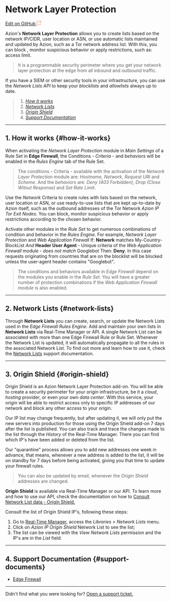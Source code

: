 # Network Layer Protection

[Edit on GitHub <svg width="14" height="14" xmlns="http://www.w3.org/2000/svg"><g fill="none" stroke="#F3652B"><path d="M4.81.71H.672v11.43H12.1V8.001" stroke-width=".8"/><path d="M6.87.786h5.155V5.94M6.31 6.5L12.026.786"/></g></svg>](https://github.com/aziontech/docs_en/edit/master/network-layer-protection/index.md)

Azion's **Network Layer Protection** allows you to create lists based on the network IP/CIDR, user location or ASN, or use automatic lists maintained and updated by Azion, such as a Tor network address list. With this, you can block , monitor suspicious behavior or apply restrictions, such as: access limit.

> It is a programmable security perimeter where you get your network layer protection at the edge from all inbound and outbound traffic.

If you have a SIEM or other security tools in your infrastructure, you can use the *Network Lists API* to keep your *blocklists* and *allowlists* always up to date.

> 1. *[How it works](#how-it-works)*
> 2. *[Network Lists](#network-lists)*
> 3. *[Origin Shield](#origin-shield)*
> 4. *[Support Documentation](#support-documents)*

---

## 1. How it works {#how-it-works}

When activating the *Network Layer Protection* module in *Main Settings* of a Rule Set in **Edge Firewall**, the Conditions - *Criteria* - and *behaviors* will be enabled in the *Rules Engine* tab of the Rule Set.

> The conditions - Criteria - available with the activation of the *Network Layer Protection* module are: *Hostname, Network, Request URI* and *Scheme*. And the *behaviors* are: *Deny (403 Forbidden), Drop (Close Witout Response)* and *Set Rate Limit*. 

Use the *Network* Criteria  to create rules with lists based on the network, user location or ASN, or use ready-to-use lists that are kept up-to-date by Azion itself, such as the outbound addresses of the Tor Network *Azion IP Tor Exit Nodes*. You can block, monitor suspicious behavior or apply restrictions according to the chosen behavior.

Activate other modules in the *Rule Set* to get numerous combinations of condition and behavior in the *Rules Engine*. For example, *Network Layer Protection* and *Web Application Firewall* If: **Network** matches My-Country-BlockList *And* **Header User Agent** - Unique criteria of the *Web Application Firewall* module - *does not match* Googlebot Then: **Deny**. In this case requests originating from countries that are on the blocklist will be blocked unless the user-agent header contains "Googlebot". 

> The conditions and behaviors available in *Edge Firewall* depend on the modules you enable in the *Rule Set*. You will have a greater number of protection combinations if the *Web Application Firewall module* is also enabled.

---

## 2. Network Lists {#network-lists}

Through **Network Lists** you can create, search, or update the Network Lists used in the *Edge Firewall Rules Engine*. Add and maintain your own lists in **Network Lists** via  Real-Time Manager or API. A single Network List can be associated with more than one Edge Firewall Rule or Rule Set. Whenever the Network List is updated, it will automatically propagate to all the rules in the associated Network List. To find out more and learn how to use it, check the [Network Lists](https://www.azion.com/en/documentation/products/edge-firewall/network-lists) support documentation.

---

## 3. Origin Shield {#origin-shield}

Origin Shield is an Azion Network Layer Protection add-on. You will be able to create a security perimeter for your origin infrastructure, be it a *cloud*, *hosting* provider, or even your own *data center*. With this service, your origin will be able to restrict access only to specific IP addresses of our network and block any other access to your origin.

Our IP list may change frequently, but after updating it, we will only put the new servers into production for those using the Origin Shield add-on 7 days after the list is published. You can also track and trace the changes made to the list through the *History* of the Real-Time Manager. There you can find which IP's have been added or deleted from the list.

Our "quarantine" process allows you to add new addresses one week in advance, that means, whenever a new address is added to the list, it will be on standby for 7 days before being activated, giving you that time to update your firewall rules. 

>You can also be updated by email, whenever the *Origin Shield* addresses are changed.

**Origin Shield** is available via Real-Time Manager or our API. To learn more and how to use our API, check the documentation on how to [Consult Network List data - Origin Shield.](https://www.azion.com/en/documentation/products/api/v3/network-lists/)

Consult the list of Origin Shield IP's,  following these steps:

1. Go to [Real-Time Manager](https://manager.azion.com/), access the *Libraries > Network Lists* menu.
2. Click on *Azion IP Origin Shield* Network List to see the list;
3. The list can be viewed with the *View Network Lists* permission and the IP's are in the *List* field.

---

## 4. Support Documentation {#support-documents}

- [Edge Firewall](https://www.azion.com/en/documentation/products/edge-firewall/)

---

Didn't find what you were looking for? [Open a support ticket.](https://tickets.azion.com/)

